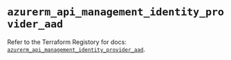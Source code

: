 # `azurerm_api_management_identity_provider_aad`

Refer to the Terraform Registory for docs: [`azurerm_api_management_identity_provider_aad`](https://www.terraform.io/docs/providers/azurerm/r/api_management_identity_provider_aad).
